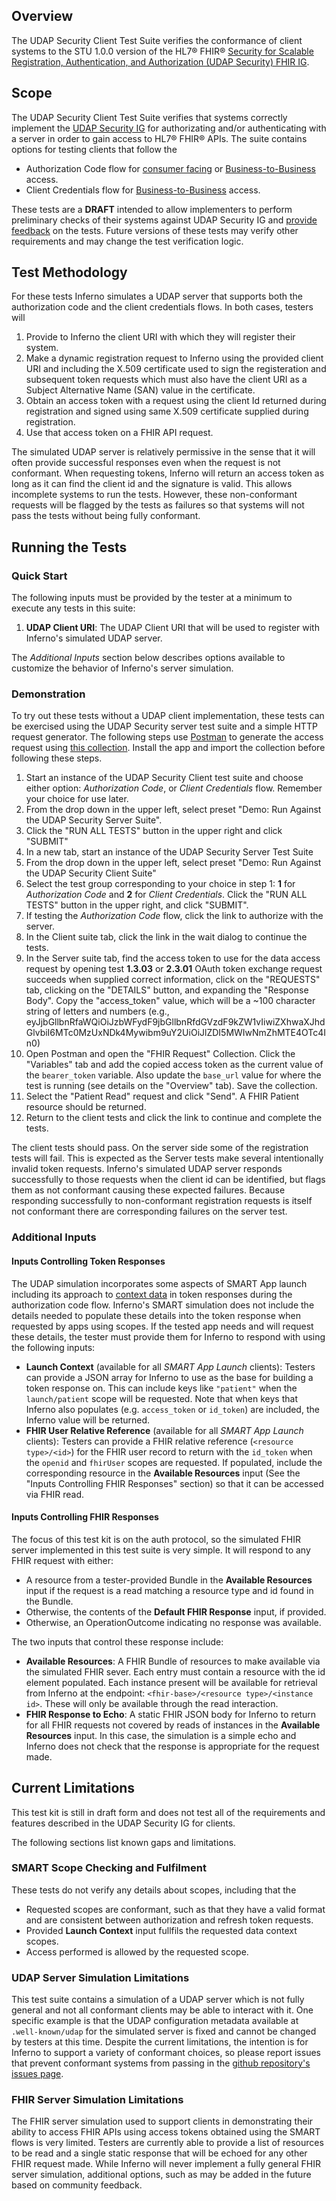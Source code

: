 ## Overview

The UDAP Security Client Test Suite verifies the conformance of
client systems to the STU 1.0.0 version of the HL7® FHIR®
[Security for Scalable Registration, Authentication, and Authorization (UDAP Security) FHIR IG](https://hl7.org/fhir/us/udap-security/STU1/).

## Scope

The UDAP Security Client Test Suite verifies that systems correctly implement
the [UDAP Security IG](https://hl7.org/fhir/us/udap-security/STU1/)
for authorizating and/or authenticating with a server in order to gain 
access to HL7® FHIR® APIs. The suite contains options for testing clients that follow the
- Authorization Code flow for [consumer facing](https://hl7.org/fhir/us/udap-security/STU1/consumer.html)
  or [Business-to-Business](https://hl7.org/fhir/us/udap-security/STU1/b2b.html) access.
- Client Credentials flow for [Business-to-Business](https://hl7.org/fhir/us/udap-security/STU1/b2b.html)
  access.

These tests are a **DRAFT** intended to allow implementers to perform
preliminary checks of their systems against UDAP Security IG
and [provide feedback](https://github.com/inferno-framework/udap-security-test-kit/issues)
on the tests. Future versions of these tests may verify other
requirements and may change the test verification logic.

## Test Methodology

For these tests Inferno simulates a UDAP server that supports both the authorization code
and the client credentials flows. In both cases, testers will
1. Provide to Inferno the client URI with which they will register their system.
2. Make a dynamic registration request to Inferno using the provided client URI
   and including the X.509 certificate used to sign the registeration and subsequent
   token requests which must also have the client URI as a Subject Alternative Name (SAN)
   value in the certificate.
3. Obtain an access token with a request using the client Id returned during registration
   and signed using same X.509 certificate supplied during registration.
4. Use that access token on a FHIR API request.

The simulated UDAP server is relatively permissive in the sense that it will often
provide successful responses even when the request is not conformant. When
requesting tokens, Inferno will return an access token as long as it can find
the client id and the signature is valid. This allows incomplete systems to
run the tests. However, these non-conformant requests will be flagged by
the tests as failures so that systems will not pass the tests without being
fully conformant.

## Running the Tests

### Quick Start

The following inputs must be provided by the tester at a minimum to execute
any tests in this suite:
1. **UDAP Client URI**: The UDAP Client URI that will be used to register with
   Inferno's simulated UDAP server.

The *Additional Inputs* section below describes options available to customize
the behavior of Inferno's server simulation.

### Demonstration

To try out these tests without a UDAP client implementation, these tests can be exercised
using the UDAP Security server test suite and a simple HTTP request generator. The following
steps use [Postman](https://www.postman.com/) to generate the access request using 
[this collection](https://github.com/inferno-framework/udap-security-test-kit/blob/main/lib/udap_security_test_kit/docs/demo/FHIR%20Request.postman_collection.json).
Install the app and import the collection before following these steps.

1. Start an instance of the UDAP Security Client test suite and choose either option: *Authorization Code*,
   or *Client Credentials* flow. Remember your choice for use later.
1. From the drop down in the upper left, select preset "Demo: Run Against the UDAP Security Server Suite".
1. Click the "RUN ALL TESTS" button in the upper right and click "SUBMIT"
1. In a new tab, start an instance of the UDAP Security Server Test Suite
1. From the drop down in the upper left, select preset "Demo: Run Against the UDAP Security Client Suite"
1. Select the test group corresponding to your choice in step 1: **1** for *Authorization Code* and **2**
   for *Client Credentials*. Click the "RUN ALL TESTS" button in the upper right, and click "SUBMIT".
1. If testing the *Authorization Code* flow, click the link to authorize with the server.
1. In the Client suite tab, click the link in the wait dialog to continue the tests.
1. In the Server suite tab, find the access token to use for the data access request by opening
   test **1.3.03** or **2.3.01** OAuth token exchange request succeeds when supplied correct information,
   click on the "REQUESTS" tab, clicking on the "DETAILS" button, and expanding the "Response Body".
   Copy the "access_token" value, which will be a ~100 character string of letters and numbers (e.g., eyJjbGllbnRfaWQiOiJzbWFydF9jbGllbnRfdGVzdF9kZW1vIiwiZXhwaXJhdGlvbiI6MTc0MzUxNDk4Mywibm9uY2UiOiJlZDI5MWIwNmZhMTE4OTc4In0)
1. Open Postman and open the "FHIR Request" Collection. Click the "Variables" tab and add the
   copied access token as the current value of the `bearer_token` variable. Also update the
   `base_url` value for where the test is running (see details on the "Overview" tab).
   Save the collection.
1. Select the "Patient Read" request and click "Send". A FHIR Patient resource should be returned.
1. Return to the client tests and click the link to continue and complete the tests.

The client tests should pass. On the server side some of the registration tests will fail. This is
expected as the Server tests make several intentionally invalid token requests. Inferno's simulated UDAP
server responds successfully to those requests when the client id can be identified, but flags them as
not conformant causing these expected failures. Because responding successfully to non-conformant
registration requests is itself not conformant there are corresponding failures on the server test.

### Additional Inputs

#### Inputs Controlling Token Responses

The UDAP simulation incorporates some aspects of SMART App launch including its approach to
[context data](https://hl7.org/fhir/smart-app-launch/STU2.2/scopes-and-launch-context.html)
in token responses during the authorization code flow.
Inferno's SMART simulation does not include the details needed to populate
these details into the token response when requested by apps using scopes.
If the tested app needs and will request these details, the tester must provide them for Inferno
to respond with using the following inputs:
- **Launch Context** (available for all *SMART App Launch* clients): Testers can provide a JSON
  array for Inferno to use as the base for building a token response on. This can include
  keys like `"patient"` when the `launch/patient` scope will be requested. Note that when keys that Inferno
  also populates (e.g. `access_token` or `id_token`) are included, the Inferno value will be returned.
- **FHIR User Relative Reference** (available for all *SMART App Launch* clients): Testers
  can provide a FHIR relative reference (`<resource type>/<id>`) for the FHIR user record
  to return with the `id_token` when the `openid` and `fhirUser` scopes are requested. If populated,
  include the corresponding resource in the **Available Resources** input (See the "Inputs
  Controlling FHIR Responses" section) so that it can be accessed via FHIR read.

#### Inputs Controlling FHIR Responses
The focus of this test kit is on the auth protocol, so the simulated FHIR server implemented
in this test suite is very simple. It will respond to any FHIR request with either:
  - A resource from a tester-provided Bundle in the **Available Resources** input
    if the request is a read matching a resource type and id found in the Bundle.
  - Otherwise, the contents of the **Default FHIR Response** input, if provided.
  - Otherwise, an OperationOutcome indicating no response was available.

The two inputs that control these response include:
- **Available Resources**: A FHIR Bundle of resources to make available via the
  simulated FHIR sever. Each entry must contain a resource with the id element
  populated. Each instance present will be available for retrieval from Inferno
  at the endpoint: `<fhir-base>/<resource type>/<instance id>`. These will only
  be available through the read interaction.
- **FHIR Response to Echo**: A static FHIR JSON body for Inferno to return for all FHIR requests
  not covered by reads of instances in the **Available Resources** input. In this case,
  the simulation is a simple echo and Inferno does not check that the response is
  appropriate for the request made.

## Current Limitations

This test kit is still in draft form and does not test all of the requirements and features
described in the UDAP Security IG for clients.

The following sections list known gaps and limitations.

### SMART Scope Checking and Fulfilment

These tests do not verify any details about scopes, including that the
- Requested scopes are conformant, such as that they have a valid format and are consistent
  between authorization and refresh token requests.
- Provided **Launch Context** input fullfils the requested data context scopes.
- Access performed is allowed by the requested scope.

### UDAP Server Simulation Limitations

This test suite contains a simulation of a UDAP server which is not fully
general and not all conformant clients may be able to interact with it. One
specific example is that the UDAP configuration metadata available at
`.well-known/udap` for the simulated server is fixed and cannot be changed by
testers at this time. Despite the current limitations, the intention is for Inferno to
support a variety of conformant choices, so please report issues that prevent conformant
systems from passing in the [github repository's issues page](https://github.com/inferno-framework/udap-security-test-kit/issues/).

### FHIR Server Simulation Limitations

The FHIR server simulation used to support clients in demonstrating their ability to access
FHIR APIs using access tokens obtained using the SMART flows is very limited. Testers are currently
able to provide a list of resources to be read and a single static response that will be echoed for any
other FHIR request made. While Inferno will never implement a fully general FHIR server simulation,
additional options, such as may be added in the future based on community feedback.